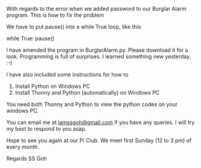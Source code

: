 With regards to the error when we added password to our Burglar Alarm program.
This is how to fix the problem

We have to put pause() into a while True loop, like this

while True:
   pause()

I have amended the program in BurglarAlarm.py.  Please download it for a look.
Programming is full of surprises. I learned something new yesterday.  :-)


I have also included some instructions for how to
1. Install Python on Windows PC
2. Install Thonny and Python (automatically) on Windows PC

You need both Thonny and Python to view the python codes on your windows PC.

You can email me at iamssgoh@gmail.com if you have any queries.  I will try my best to respond to you asap.

Hope to see you again at our Pi Club.  We meet first Sunday (12 to 3 pm) of every month.

Regards
SS Goh



